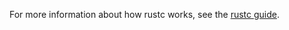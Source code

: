 For more information about how rustc works, see the [rustc guide].

[rustc guide]: https://rust-lang.github.io/rustc-dev-guide/
